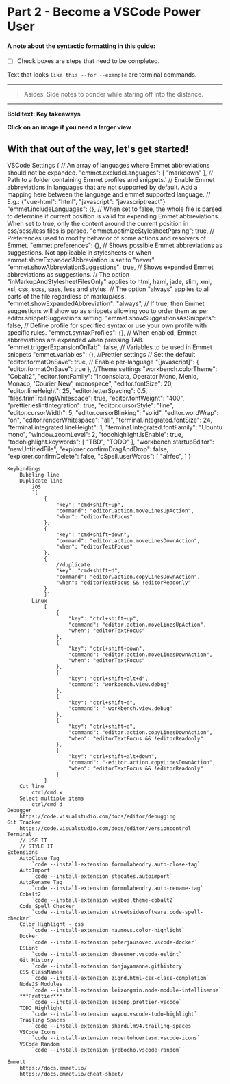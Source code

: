 # Part 2 - Become a VSCode Power User

#### A note about the syntactic formatting in this guide:

- [ ] Check boxes are steps that need to be completed.

Text that looks `like this --for --example` are terminal commands.

---

> Asides: Side notes to ponder while staring off into the distance.

---

**Bold text: Key takeaways**

**Click on an image if you need a larger view**

## With that out of the way, let's get started!

VSCode
Settings
{
// An array of languages where Emmet abbreviations should not be expanded.
"emmet.excludeLanguages": [
"markdown"
],
// Path to a folder containing Emmet profiles and snippets.'
// Enable Emmet abbreviations in languages that are not supported by default. Add a mapping here between the language and emmet supported language.
// E.g.: {"vue-html": "html", "javascript": "javascriptreact"}
"emmet.includeLanguages": {},
// When set to false, the whole file is parsed to determine if current position is valid for expanding Emmet abbreviations. When set to true, only the content around the current position in css/scss/less files is parsed.
"emmet.optimizeStylesheetParsing": true,
// Preferences used to modify behavior of some actions and resolvers of Emmet.
"emmet.preferences": {},
// Shows possible Emmet abbreviations as suggestions. Not applicable in stylesheets or when emmet.showExpandedAbbreviation is set to "never".
"emmet.showAbbreviationSuggestions": true,
// Shows expanded Emmet abbreviations as suggestions.
// The option "inMarkupAndStylesheetFilesOnly" applies to html, haml, jade, slim, xml, xsl, css, scss, sass, less and stylus.
// The option "always" applies to all parts of the file regardless of markup/css.
"emmet.showExpandedAbbreviation": "always",
// If true, then Emmet suggestions will show up as snippets allowing you to order them as per editor.snippetSuggestions setting.
"emmet.showSuggestionsAsSnippets": false,
// Define profile for specified syntax or use your own profile with specific rules.
"emmet.syntaxProfiles": {},
// When enabled, Emmet abbreviations are expanded when pressing TAB.
"emmet.triggerExpansionOnTab": false,
// Variables to be used in Emmet snippets
"emmet.variables": {},
//Prettier settings
// Set the default
"editor.formatOnSave": true,
// Enable per-language
"[javascript]": {
"editor.formatOnSave": true
},
//Theme settings
"workbench.colorTheme": "Cobalt2",
"editor.fontFamily": "Inconsolata, Operator Mono, Menlo, Monaco, 'Courier New', monospace",
"editor.fontSize": 20,
"editor.lineHeight": 25,
"editor.letterSpacing": 0.5,
"files.trimTrailingWhitespace": true,
"editor.fontWeight": "400",
"prettier.eslintIntegration": true,
"editor.cursorStyle": "line",
"editor.cursorWidth": 5,
"editor.cursorBlinking": "solid",
"editor.wordWrap": "on",
"editor.renderWhitespace": "all",
"terminal.integrated.fontSize": 24,
"terminal.integrated.lineHeight": 1,
"terminal.integrated.fontFamily": "Ubuntu mono",
"window.zoomLevel": 2,
"todohighlight.isEnable": true,
"todohighlight.keywords": [
"TBD",
"TODO"
],
"workbench.startupEditor": "newUntitledFile",
"explorer.confirmDragAndDrop": false,
"explorer.confirmDelete": false,
"cSpell.userWords": [
"airfec",
]
}

    Keybindings
        Bubbling line
        Duplicate line
            iOS
            `[
                {
                    "key": "cmd+shift+up",
                    "command": "editor.action.moveLinesUpAction",
                    "when": "editorTextFocus"
                },
                {
                    "key": "cmd+shift+down",
                    "command": "editor.action.moveLinesDownAction",
                    "when": "editorTextFocus"
                },
                {
                    //duplicate
                    "key": "cmd+shift+d",
                    "command": "editor.action.copyLinesDownAction",
                    "when": "editorTextFocus && !editorReadonly"
                }
                ]`
            Linux
                [
                    {
                        "key": "ctrl+shift+up",
                        "command": "editor.action.moveLinesUpAction",
                        "when": "editorTextFocus"
                    },
                    {
                        "key": "ctrl+shift+down",
                        "command": "editor.action.moveLinesDownAction",
                        "when": "editorTextFocus"
                    },
                    {
                        "key": "ctrl+shift+alt+d",
                        "command": "workbench.view.debug"
                    },
                    {
                        "key": "ctrl+shift+d",
                        "command": "-workbench.view.debug"
                    },
                    {
                        "key": "ctrl+shift+d",
                        "command": "editor.action.copyLinesDownAction",
                        "when": "editorTextFocus && !editorReadonly"
                    },
                    {
                        "key": "ctrl+shift+alt+down",
                        "command": "-editor.action.copyLinesDownAction",
                        "when": "editorTextFocus && !editorReadonly"
                    }
                ]
        Cut line
            ctrl/cmd x
        Select multiple items
            ctrl/cmd d
    Debugger
        https://code.visualstudio.com/docs/editor/debugging
    Git Tracker
        https://code.visualstudio.com/docs/editor/versioncontrol
    Terminal
        // USE IT
        // STYLE IT
    Extensions
        AutoClose Tag
            `code --install-extension formulahendry.auto-close-tag`
        AutoImport
            `code --install-extension steoates.autoimport`
        AutoRename Tag
            `code --install-extension formulahendry.auto-rename-tag`
        Cobalt2
            `code --install-extension wesbos.theme-cobalt2`
        Code Spell Checker
            `code --install-extension streetsidesoftware.code-spell-checker`
        Color Highlight - css
            `code --install-extension naumovs.color-highlight`
        Docker
            `code --install-extension peterjausovec.vscode-docker`
        ESLint
            `code --install-extension dbaeumer.vscode-eslint`
        Git History
            `code --install-extension donjayamanne.githistory`
        CSS ClassNames
            `code --install-extension zignd.html-css-class-completion`
        NodeJS Modules
            `code --install-extension leizongmin.node-module-intellisense`
        ***Prettier***
            `code --install-extension esbenp.prettier-vscode`
        TODO Highlight
            `code --install-extension wayou.vscode-todo-highlight`
        Trailing Spaces
            `code --install-extension shardulm94.trailing-spaces`
        VSCode Icons
            `code --install-extension robertohuertasm.vscode-icons`
        VSCode Random
            `code --install-extension jrebocho.vscode-random`

    Emmett
        https://docs.emmet.io/
        https://docs.emmet.io/cheat-sheet/
